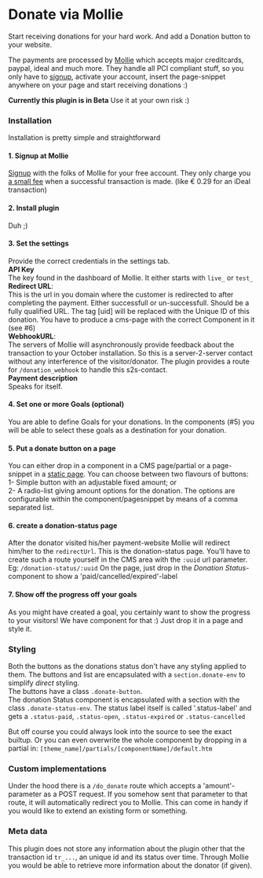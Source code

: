 # Donate via Mollie
Start receiving donations for your hard work. And add a Donation button to your website.

The payments are processed by [Mollie](https://www.mollie.com/dashboard/signup/2194481?lang=nl) which accepts major creditcards, paypal, ideal and much more. They handle all PCI compliant stuff, so you only have to [signup](https://www.mollie.com/dashboard/signup/2194481?lang=nl), activate your account, insert the page-snippet anywhere on your page and start receiving donations :)

**Currently this plugin is in Beta** Use it at your own risk :)

### Installation
Installation is pretty simple and straightforward

#### 1. Signup at Mollie
[Signup](https://www.mollie.com/dashboard/signup/2194481) with the folks of Mollie for your free account. They only charge you [a small fee](https://www.mollie.com/en/pricing/) when a successful transaction is made. (like € 0.29 for an iDeal transaction)

#### 2. Install plugin
Duh ;)

#### 3. Set the settings
Provide the correct credentials in the settings tab.  
**API Key**    
The key found in the dashboard of Mollie. It either starts with `live_` or `test_`  
**Redirect URL**:   
This is the url in you domain where the customer is redirected to after completing the payment. Either successfull or un-successfull. Should be a fully qualified URL. The tag [uid] will be replaced with the Unique ID of this donation. You have to produce a cms-page with the correct Component in it (see #6)   
**WebhookURL**:   
The servers of Mollie will asynchronously provide feedback about the transaction to your October installation. So this is a server-2-server contact without any interference of the visitor/donator.
The plugin provides a route for `/donation_webhook` to handle this s2s-contact.    
**Payment description**   
Speaks for itself.

#### 4. Set one or more Goals (optional)
You are able to define Goals for your donations. In the components (#5) you will be able to
select these goals as a destination for your donation.

#### 5. Put a donate button on a page
You can either drop in a component in a CMS page/partial or a page-snippet in a [static page](http://octobercms.com/plugin/rainlab-pages). You can choose between two flavours of buttons:   
1- Simple button with an adjustable fixed amount; or   
2- A radio-list giving amount options for the donation. The options are configurable within the component/pagesnippet by means of a comma separated list.

#### 6. create a donation-status page
After the donator visited his/her payment-website Mollie will redirect him/her to the `redirectUrl`. This is the donation-status page.
You'll have to create such a route yourself in the CMS area with the `:uuid` url parameter. Eg: `/donation-status/:uuid`
On the page, just drop in the *Donation Status*-component to show a 'paid/cancelled/expired'-label

#### 7. Show off the progress off your goals
As you might have created a goal, you certainly want to show the progress to your visitors! We have component for that :) Just drop it in a page and style it.


### Styling
Both the buttons as the donations status don't have any styling applied to them. The buttons and list are encapsulated with a `section.donate-env` to simplify *direct* styling.   
The buttons have a class `.donate-button`.  
The donation Status component is encapsulated with a section with the class `.donate-status-env`.
The status label itself is called '.status-label' and gets a `.status-paid`, `.status-open`, `.status-expired` or `.status-cancelled`

But off course you could always look into the source to see the exact builtup. Or you can even overwrite the whole component by dropping in a partial in: `[theme_name]/partials/[componentName]/default.htm`


### Custom implementations
Under the hood there is a `/do_donate` route which accepts a 'amount'-parameter as a POST request.
If you somehow sent  that parameter to that route, it will automatically redirect you to Mollie. This can come in handy if you would like to extend an existing form or something.

### Meta data
This plugin does not store any information about the plugin other that the transaction id `tr_...`, an unique id and its status over time. Through Mollie you would be able to retrieve more information about the donator (if given).
